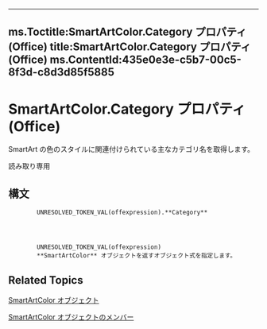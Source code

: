 

---
ms.Toctitle:SmartArtColor.Category プロパティ (Office)
title:SmartArtColor.Category プロパティ (Office)
ms.ContentId:435e0e3e-c5b7-00c5-8f3d-c8d3d85f5885
---
# SmartArtColor.Category プロパティ (Office)




SmartArt の色のスタイルに関連付けられている主なカテゴリ名を取得します。

読み取り専用

## 構文

            UNRESOLVED_TOKEN_VAL(offexpression).**Category**




            UNRESOLVED_TOKEN_VAL(offexpression)
            **SmartArtColor** オブジェクトを返すオブジェクト式を指定します。



## Related Topics

[SmartArtColor オブジェクト](5aca0209-20d3-c16f-fdfd-184f3464e00b.md)

[SmartArtColor オブジェクトのメンバー](b1a82f2e-ccd5-c98e-36a6-74642bc63e68.md)




